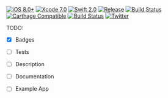[![iOS 8.0+](http://img.shields.io/badge/iOS-8.0%2B-blue.svg)]()
[![Xcode 7.0](http://img.shields.io/badge/Xcode-7.0-blue.svg)]()
[![Swift 2.0](http://img.shields.io/badge/Swift-2.0-blue.svg)]()
[![Release](http://img.shields.io/github/release/kgn/KGNCache.svg)](/releases)
[![Build Status](http://img.shields.io/badge/License-MIT-lightgrey.svg)](/LICENSE)
[![Carthage Compatible](https://img.shields.io/badge/Carthage-Compatible-4BC51D.svg)](https://github.com/Carthage/Carthage)
[![Build Status](https://travis-ci.org/kgn/KGNCache.svg)](https://travis-ci.org/kgn/KGNCache)
[![Twitter](https://img.shields.io/badge/Twitter-@iamkgn-55ACEE.svg)](http://twitter.com/iamkgn)

TODO:
- [X] Badges
- [ ] Tests
- [ ] Description
- [ ] Documentation
- [ ] Example App

